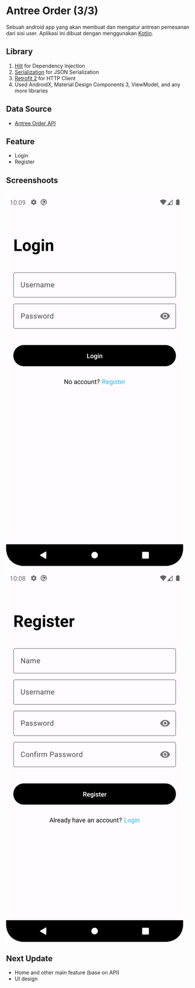 # Antree Order (3/3)

Sebuah android app yang akan membuat dan mengatur antrean pemesanan dari sisi user. Aplikasi ini dibuat dengan menggunakan [Kotlin](https://developer.android.com/kotlin).

## Library
1. [Hilt](https://dagger.dev/hilt/) for Dependency Injection
2. [Serialization](https://github.com/Kotlin/kotlinx.serialization) for JSON Serialization
3. [Retrofit 2](https://square.github.io/retrofit/) for HTTP Client
4. Used AndroidX, Material Design Components 3, ViewModel, and any more libraries

## Data Source
- [Antree Order API](https://github.com/Mufiidz/Antree-Order-API)

## Feature
- Login
- Register

## Screenshoots
![Login](/screenshoots/login.png)
![Register](/screenshoots/register.png)

## Next Update
- Home and other main feature (base on API)
- UI design